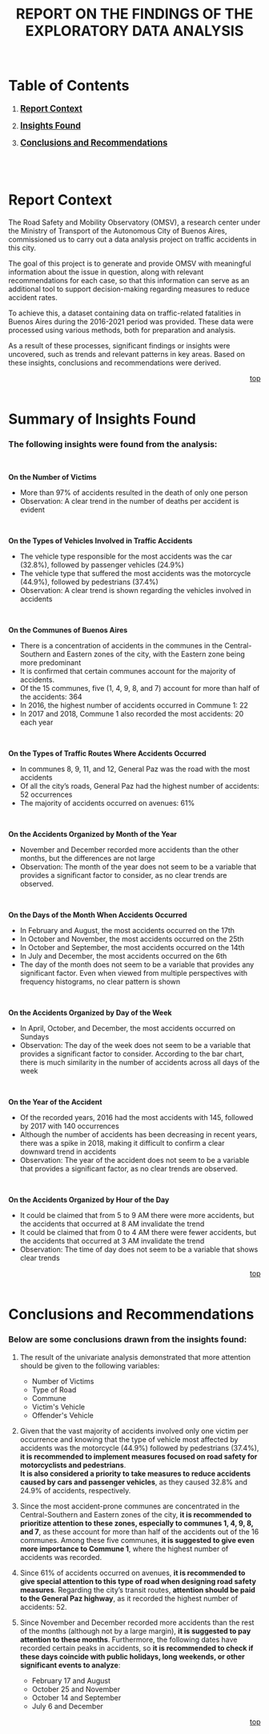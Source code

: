 <!--  -->
<h1 align='center'><b>REPORT ON THE FINDINGS OF THE EXPLORATORY DATA ANALYSIS</b></h1>

<br>

# Table of Contents

1. <span style="font-size: 1.2em;">**[Report Context](#report-context)**</span>

2. <span style="font-size: 1.2em;">**[Insights Found](#summary-of-insights-found)**</span>

3. <span style="font-size: 1.2em;">**[Conclusions and Recommendations](#conclusions-and-recommendations)**</span>

<br>
<br>

<!-- # <div align="center">Report Context</div> -->
# Report Context

The Road Safety and Mobility Observatory (OMSV), a research center under the Ministry of Transport of the Autonomous City of Buenos Aires, commissioned us to carry out a data analysis project on traffic accidents in this city.

The goal of this project is to generate and provide OMSV with meaningful information about the issue in question, along with relevant recommendations for each case, so that this information can serve as an additional tool to support decision-making regarding measures to reduce accident rates.

To achieve this, a dataset containing data on traffic-related fatalities in Buenos Aires during the 2016-2021 period was provided. These data were processed using various methods, both for preparation and analysis.

As a result of these processes, significant findings or insights were uncovered, such as trends and relevant patterns in key areas. Based on these insights, conclusions and recommendations were derived.

<span style="float:right;">[top](#table-of-contents)</span>

<br>
<br>

<!-- # <div align="center">Summary of Insights Found</div> -->

# Summary of Insights Found

### The following insights were found from the analysis:

<br>

**On the Number of Victims**  
* More than 97% of accidents resulted in the death of only one person
* Observation: A clear trend in the number of deaths per accident is evident  
<br/>
  
**On the Types of Vehicles Involved in Traffic Accidents**
* The vehicle type responsible for the most accidents was the car (32.8%), followed by passenger vehicles (24.9%)
* The vehicle type that suffered the most accidents was the motorcycle (44.9%), followed by pedestrians (37.4%)
* Observation: A clear trend is shown regarding the vehicles involved in accidents  
 <br/>

**On the Communes of Buenos Aires**  
* There is a concentration of accidents in the communes in the Central-Southern and Eastern zones of the city, with the Eastern zone being more predominant
* It is confirmed that certain communes account for the majority of accidents.
* Of the 15 communes, five (1, 4, 9, 8, and 7) account for more than half of the accidents: 364
* In 2016, the highest number of accidents occurred in Commune 1: 22
* In 2017 and 2018, Commune 1 also recorded the most accidents: 20 each year  
<br/>

**On the Types of Traffic Routes Where Accidents Occurred**
* In communes 8, 9, 11, and 12, General Paz was the road with the most accidents
* Of all the city’s roads, General Paz had the highest number of accidents: 52 occurrences
* The majority of accidents occurred on avenues: 61%  
<br/>

**On the Accidents Organized by Month of the Year**
* November and December recorded more accidents than the other months, but the differences are not large
* Observation: The month of the year does not seem to be a variable that provides a significant factor to consider, as no clear trends are observed.  
<br/>

**On the Days of the Month When Accidents Occurred**
* In February and August, the most accidents occurred on the 17th
* In October and November, the most accidents occurred on the 25th
* In October and September, the most accidents occurred on the 14th
* In July and December, the most accidents occurred on the 6th
* The day of the month does not seem to be a variable that provides any significant factor. Even when viewed from multiple perspectives with frequency histograms, no clear pattern is shown  
<br/>

**On the Accidents Organized by Day of the Week**
* In April, October, and December, the most accidents occurred on Sundays
* Observation: The day of the week does not seem to be a variable that provides a significant factor to consider. According to the bar chart, there is much similarity in the number of accidents across all days of the week  
<br/>

**On the Year of the Accident**
* Of the recorded years, 2016 had the most accidents with 145, followed by 2017 with 140 occurrences
* Although the number of accidents has been decreasing in recent years, there was a spike in 2018, making it difficult to confirm a clear downward trend in accidents  
* Observation: The year of the accident does not seem to be a variable that provides a significant factor, as no clear trends are observed.  
<br/>

**On the Accidents Organized by Hour of the Day**
* It could be claimed that from 5 to 9 AM there were more accidents, but the accidents that occurred at 8 AM invalidate the trend
* It could be claimed that from 0 to 4 AM there were fewer accidents, but the accidents that occurred at 3 AM invalidate the trend
* Observation: The time of day does not seem to be a variable that shows clear trends  

<span style="float:right;">[top](#table-of-contents)</span>

<br/>
<br/>

<!-- # <div align="center">Conclusions and Recommendations</div> -->

# Conclusions and Recommendations

### Below are some conclusions drawn from the insights found:

1. The result of the univariate analysis demonstrated that more attention should be given to the following variables:
    * Number of Victims
    * Type of Road
    * Commune
    * Victim's Vehicle
    * Offender's Vehicle

2. Given that the vast majority of accidents involved only one victim per occurrence and knowing that the type of vehicle most affected by accidents was the motorcycle (44.9%) followed by pedestrians (37.4%), **it is recommended to implement measures focused on road safety for motorcyclists and pedestrians**.   
**It is also considered a priority to take measures to reduce accidents caused by cars and passenger vehicles**, as they caused 32.8% and 24.9% of accidents, respectively.

3. Since the most accident-prone communes are concentrated in the Central-Southern and Eastern zones of the city, **it is recommended to prioritize attention to these zones, especially to communes 1, 4, 9, 8, and 7**, as these account for more than half of the accidents out of the 16 communes. 
Among these five communes, **it is suggested to give even more importance to Commune 1**, where the highest number of accidents was recorded.

5. Since 61% of accidents occurred on avenues, **it is recommended to give special attention to this type of road when designing road safety measures**.
Regarding the city’s transit routes, **attention should be paid to the General Paz highway**, as it recorded the highest number of accidents: 52.

6. Since November and December recorded more accidents than the rest of the months (although not by a large margin), **it is suggested to pay attention to these months**.
Furthermore, the following dates have recorded certain peaks in accidents, so **it is recommended to check if these days coincide with public holidays, long weekends, or other significant events to analyze**:
    * February 17 and August
    * October 25 and November
    * October 14 and September
    * July 6 and December  

<span style="float:right;">[top](#table-of-contents)</span>

